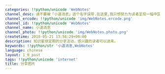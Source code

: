 ```yaml
---
categories: !!python/unicode 'WebNotes'
channel_desc: 请不要被「小道消息」这个名字误导.在这里,我只想努力为读者呈现一幅中国互联网的清明上河图.
channel_ercode: !!python/unicode 'img/WebNotes.ercode.png'
channel_id: !!python/unicode 'WebNotes'
channel_name: 小道消息
channel_photo: !!python/unicode 'img/WebNotes.photo.png'
createtime: 2018-05-21 13:58:29+00:00
description: 知识星球定期的分享活动，感兴趣的读者可以进来。
keywords: !!python/str '小道消息,WebNotes'
language: chinese
layout: 1_0_post
tags: !!python/unicode 'internet'
title: 分享图片
---
```

<div id="js_content">
<p class="share_notice" id="js_image_desc" lang="en">
</p>
<div class="share_media" id="img_list">
<img alt="" src="{{ '/img/ow5rEn8QGlFh3n8YDGibTaaQYVoibKIREtfbaiaJ4fCgMbiafFUmBnOsKKLAdEBkVW22icodz0tq9xv7ibVFO7q22D2g.png' | prepend: site.img | replace: '//','/' }}"/>
</div>
</div>